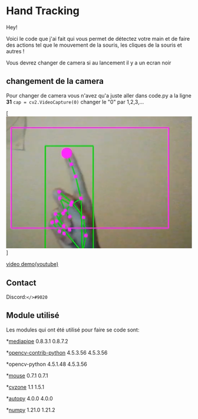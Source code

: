 # Hand Tracking

Hey!


Voici le code que j'ai fait qui vous permet de détectez votre main et de faire des actions tel que le mouvement de la souris, les cliques de la souris et autres !

Vous devrez changer de camera si au lancement il y a un ecran noir 

## changement de la camera

Pour changer de camera vous n'avez qu'a juste aller dans code.py a la ligne **31** ```cap = cv2.VideoCapture(0)``` changer le "0" par 1,2,3,... 

[![video demo](image/miniature.png)]

[video demo(youtube)](https://youtu.be/y3vFMNqe-9g)

## Contact
 Discord:`</>#9020`

## Module utilisé
Les modules qui ont été utilisé pour faire se code sont:

*[mediapipe]( https://google.github.io/mediapipe/getting_started/python) 0.8.3.1	0.8.7.2 


*[opencv-contrib-python](https://pypi.org/project/opencv-contrib-python/) 4.5.3.56	4.5.3.56 


*opencv-python 4.5.1.48	4.5.3.56


*[mouse](https://pypi.org/project/mouse/) 0.7.1	0.7.1


*[cvzone]( https://github.com/cvzone/cvzone)	1.1	1.5.1


*[autopy](https://www.autopy.org/) 4.0.0	4.0.0


*[numpy](https://numpy.org/) 1.21.0	1.21.2